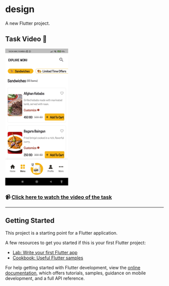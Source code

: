 # design
A new Flutter project.

## Task Video 🎥
<a href="https://drive.google.com/file/d/1nvh1XetO6e5b_ccDl0O6jv_061buJoNu/view?usp=sharing">
  <img src="vedio_thumbnail.jpg" alt="Watch the video" width="200">
</a>

### 📹 [Click here to watch the video of the task](https://drive.google.com/file/d/1nvh1XetO6e5b_ccDl0O6jv_061buJoNu/view?usp=sharing)

---

## Getting Started
This project is a starting point for a Flutter application.

A few resources to get you started if this is your first Flutter project:
- [Lab: Write your first Flutter app](https://docs.flutter.dev/get-started/codelab)
- [Cookbook: Useful Flutter samples](https://docs.flutter.dev/cookbook)

For help getting started with Flutter development, view the
[online documentation](https://docs.flutter.dev/), which offers tutorials,
samples, guidance on mobile development, and a full API reference.
